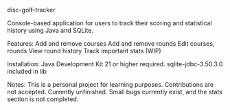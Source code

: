 disc-golf-tracker

Console-based application for users to track their scoring and statistical history using Java and SQLite.

Features:
Add and remove courses
Add and remove rounds
Edit courses, rounds
View round history
Track important stats (WIP)

Installation:
Java Development Kit 21 or higher required.
sqlite-jdbc-3.50.3.0 included in lib  

Notes:
This is a personal project for learning purposes. Contributions are not accepted.
Currently unfinished. Small bugs currently exist, and the stats section is not completed.
